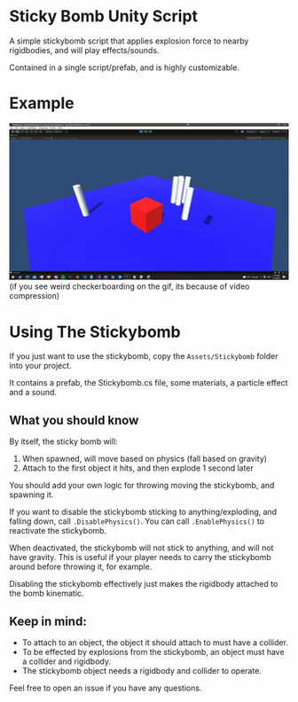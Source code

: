 # Sticky Bomb Unity Script

A simple stickybomb script that applies explosion force to nearby rigidbodies, and will play effects/sounds.

Contained in a single script/prefab, and is highly customizable.

# Example

![StickyBomb Showcase](StickybombShowcase.gif)
(if you see weird checkerboarding on the gif, its because of video compression)

# Using The Stickybomb
If you just want to use the stickybomb, copy the `Assets/Stickybomb` folder into your project.

It contains a prefab, the Stickybomb.cs file, some materials, a particle effect and a sound.

## What you should know

By itself, the sticky bomb will:

1. When spawned, will move based on physics (fall based on gravity)
2. Attach to the first object it hits, and then explode 1 second later

You should add your own logic for throwing moving the stickybomb, and spawning it.

If you want to disable the stickybomb sticking to anything/exploding, and falling down, call `.DisablePhysics()`.
You can call `.EnablePhysics()` to reactivate the stickybomb.

When deactivated, the stickybomb will not stick to anything, and will not have gravity. This is useful if your player needs to carry the stickybomb around before throwing it, for example.

Disabling the stickybomb effectively just makes the rigidbody attached to the bomb kinematic.

## Keep in mind:
 - To attach to an object, the object it should attach to must have a collider.
 - To be effected by explosions from the stickybomb, an object must have a collider and rigidbody.
 - The stickybomb object needs a rigidbody and collider to operate.
 
Feel free to open an issue if you have any questions.

